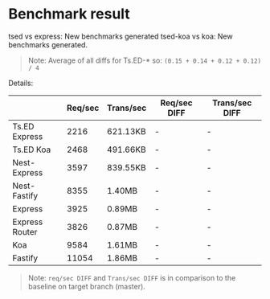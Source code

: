 # Benchmark result

tsed vs express: New benchmarks generated
tsed-koa vs koa: New benchmarks generated.

> Note: 
> Average of all diffs for Ts.ED-* so: `(0.15 + 0.14 + 0.12 + 0.12) / 4`

Details:

|                | Req/sec | Trans/sec | Req/sec DIFF | Trans/sec DIFF |
| -------------- | ------- | --------- | ------------ | -------------- |
| Ts.ED Express  | 2216    | 621.13KB  | -            | -              |
| Ts.ED Koa      | 2468    | 491.66KB  | -            | -              |
| Nest-Express   | 3597    | 839.55KB  | -            | -              |
| Nest-Fastify   | 8355    | 1.40MB    | -            | -              |
| Express        | 3925    | 0.89MB    | -            | -              |
| Express Router | 3826    | 0.87MB    | -            | -              |
| Koa            | 9584    | 1.61MB    | -            | -              |
| Fastify        | 11054   | 1.86MB    | -            | -              |

> Note:
> `req/sec DIFF` and `Trans/sec DIFF` is in comparison to the baseline on target branch (master).